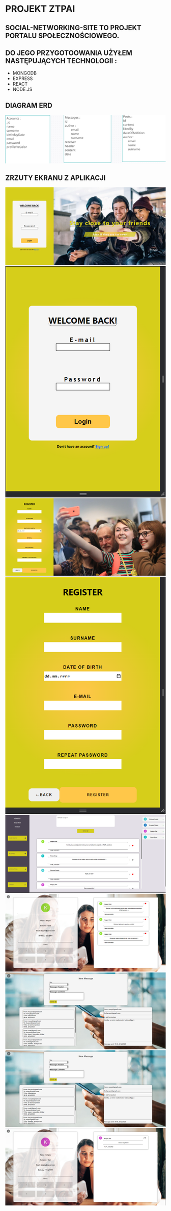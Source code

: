 # PROJEKT ZTPAI

## SOCIAL-NETWORKING-SITE TO PROJEKT PORTALU SPOŁECZNOŚCIOWEGO. 
## DO JEGO PRZYGOTOOWANIA UŻYŁEM NASTĘPUJĄCYCH TECHNOLOGII :
- MONGODB
- EXPRESS
- REACT
- NODE.JS

## DIAGRAM ERD
<img src="./screenshots/ERD.png" />

## ZRZUTY EKRANU Z APLIKACJI
<img src="./screenshots/1.png" />
<img src="./screenshots/2.png" />
<img src="./screenshots/3.png" />
<img src="./screenshots/4.png" />
<img src="./screenshots/5.png" />
<img src="./screenshots/6.png" />
<img src="./screenshots/7.png" />
<img src="./screenshots/10.png" />
<img src="./screenshots/9.png" />
